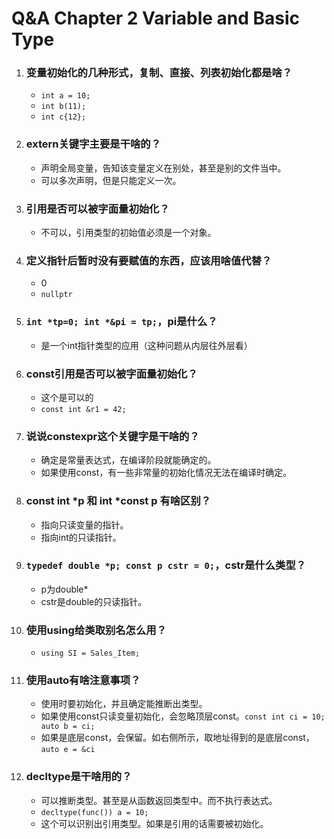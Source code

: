# Q&A Chapter 2 Variable and Basic Type

1. ### 变量初始化的几种形式，复制、直接、列表初始化都是啥？

   + `int a = 10;`
   + `int b(11);`
   + `int c{12};`

2. ### extern关键字主要是干啥的？

   + 声明全局变量，告知该变量定义在别处，甚至是别的文件当中。
   + 可以多次声明，但是只能定义一次。

3. ### 引用是否可以被字面量初始化？

   + 不可以，引用类型的初始值必须是一个对象。

4. ### 定义指针后暂时没有要赋值的东西，应该用啥值代替？

   + 0
   + `nullptr`

5. ### `int *tp=0; int *&pi = tp;`，pi是什么？

   + 是一个int指针类型的应用（这种问题从内层往外层看）

6. ### const引用是否可以被字面量初始化？

   + 这个是可以的
   + `const int &r1 = 42;`

7. ### 说说constexpr这个关键字是干啥的？

   + 确定是常量表达式，在编译阶段就能确定的。
   + 如果使用const，有一些非常量的初始化情况无法在编译时确定。

8. ### const int *p 和 int *const p 有啥区别？

   + 指向只读变量的指针。
   + 指向int的只读指针。

9. ### `typedef double *p; const p cstr = 0;`，cstr是什么类型？

   + p为double*
   + cstr是double的只读指针。

10. ### 使用using给类取别名怎么用？

    + `using SI = Sales_Item;`

11. ### 使用auto有啥注意事项？

    + 使用时要初始化，并且确定能推断出类型。
    + 如果使用const只读变量初始化，会忽略顶层const。`const int ci = 10; auto b = ci;`
    + 如果是底层const，会保留。如右侧所示，取地址得到的是底层const，`auto e = &ci`

12. ### decltype是干啥用的？

    + 可以推断类型。甚至是从函数返回类型中。而不执行表达式。
    + `decltype(func()) a = 10;`
    + 这个可以识别出引用类型。如果是引用的话需要被初始化。